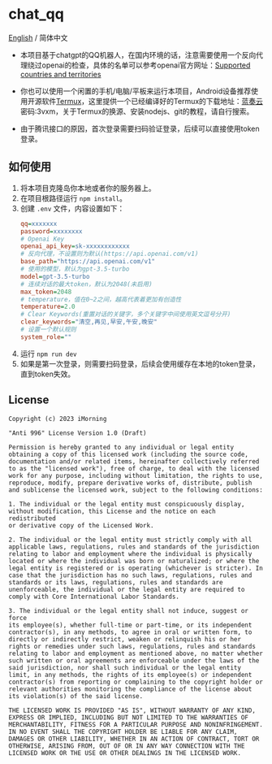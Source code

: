 # chat_qq

[English](./README_EN.md) / 简体中文

- 本项目基于chatgpt的QQ机器人，在国内环境的话，注意需要使用一个反向代理绕过openai的检查，具体的名单可以参考openai官方网址：[Supported countries and territories](https://platform.openai.com/docs/supported-countries/supported-countries-and-territories)

- 你也可以使用一个闲置的手机/电脑/平板来运行本项目，Android设备推荐使用开源软件[Termux](https://github.com/termux/termux-app)，这里提供一个已经编译好的Termux的下载地址：[蓝奏云](https://imorning.lanzouy.com/b071a31ng) 密码:3vxm，关于Termux的换源、安装nodejs、git的教程，请自行搜索。

- 由于腾讯接口的原因，首次登录需要扫码验证登录，后续可以直接使用token登录。

## 如何使用
1. 将本项目克隆岛你本地或者你的服务器上。
2. 在项目根路径运行 `npm install`。
3. 创建 `.env` 文件，内容设置如下：
    ```ini
    qq=xxxxxxx
    password=xxxxxxxx
    # Openai Key
    openai_api_key=sk-xxxxxxxxxxxx
    # 反向代理，不设置则为默认(https://api.openai.com/v1)
    base_path="https://api.openai.com/v1"
    # 使用的模型，默认为gpt-3.5-turbo
    model=gpt-3.5-turbo
    # 连续对话的最大token，默认为2048(未启用)
    max_token=2048
    # temperature，值在0~2之间，越高代表着更加有创造性
    temperature=2.0
    # Clear Keywords(重置对话的关键字，多个关键字中间使用英文逗号分开)
    clear_keywords="清空,再见,早安,午安,晚安"
    # 设置一个默认规则
    system_role=""
    ```
4. 运行 `npm run dev`
5. 如果是第一次登录，则需要扫码登录，后续会使用缓存在本地的token登录，直到token失效。


## License
```
Copyright (c) 2023 iMorning

"Anti 996" License Version 1.0 (Draft)

Permission is hereby granted to any individual or legal entity
obtaining a copy of this licensed work (including the source code,
documentation and/or related items, hereinafter collectively referred
to as the "licensed work"), free of charge, to deal with the licensed
work for any purpose, including without limitation, the rights to use,
reproduce, modify, prepare derivative works of, distribute, publish
and sublicense the licensed work, subject to the following conditions:

1. The individual or the legal entity must conspicuously display,
without modification, this License and the notice on each redistributed
or derivative copy of the Licensed Work.

2. The individual or the legal entity must strictly comply with all
applicable laws, regulations, rules and standards of the jurisdiction
relating to labor and employment where the individual is physically
located or where the individual was born or naturalized; or where the
legal entity is registered or is operating (whichever is stricter). In
case that the jurisdiction has no such laws, regulations, rules and
standards or its laws, regulations, rules and standards are
unenforceable, the individual or the legal entity are required to
comply with Core International Labor Standards.

3. The individual or the legal entity shall not induce, suggest or force
its employee(s), whether full-time or part-time, or its independent
contractor(s), in any methods, to agree in oral or written form, to
directly or indirectly restrict, weaken or relinquish his or her
rights or remedies under such laws, regulations, rules and standards
relating to labor and employment as mentioned above, no matter whether
such written or oral agreements are enforceable under the laws of the
said jurisdiction, nor shall such individual or the legal entity
limit, in any methods, the rights of its employee(s) or independent
contractor(s) from reporting or complaining to the copyright holder or
relevant authorities monitoring the compliance of the license about
its violation(s) of the said license.

THE LICENSED WORK IS PROVIDED "AS IS", WITHOUT WARRANTY OF ANY KIND,
EXPRESS OR IMPLIED, INCLUDING BUT NOT LIMITED TO THE WARRANTIES OF
MERCHANTABILITY, FITNESS FOR A PARTICULAR PURPOSE AND NONINFRINGEMENT.
IN NO EVENT SHALL THE COPYRIGHT HOLDER BE LIABLE FOR ANY CLAIM,
DAMAGES OR OTHER LIABILITY, WHETHER IN AN ACTION OF CONTRACT, TORT OR
OTHERWISE, ARISING FROM, OUT OF OR IN ANY WAY CONNECTION WITH THE
LICENSED WORK OR THE USE OR OTHER DEALINGS IN THE LICENSED WORK.
```